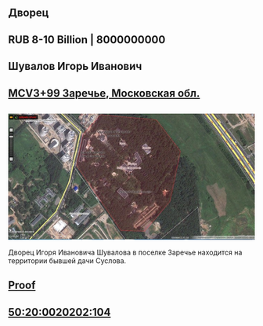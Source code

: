 ## Дворец

## RUB 8-10 Billion | 8000000000

## Шувалов Игорь Иванович

## [MCV3+99 Заречье, Московская обл.](https://www.google.ru/maps/@58.0906562,40.3437635,6z)

## 
![](776902.jpg)

Дворец Игоря Ивановича Шувалова в поселке Заречье находится на территории бывшей дачи Суслова.

## [Proof](https://www.youtube.com/watch?v=rbRoZyuOijk)

## [50:20:0020202:104](https://egrp365.ru/map/?x=55.693764371412165&y=37.403345935330954&zoom=18&layer=2&ref=bq)
